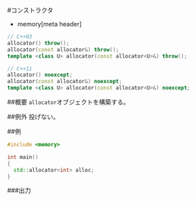 #コンストラクタ
* memory[meta header]

```cpp
// C++03
allocator() throw();
allocator(const allocator&) throw();
template <class U> allocator(const allocator<U>&) throw();

// C++11
allocator() noexcept;
allocator(const allocator&) noexcept;
template <class U> allocator(const allocator<U>&) noexcept;
```

##概要
`allocator`オブジェクトを構築する。


##例外
投げない。


##例
```cpp
#include <memory>

int main()
{
  std::allocator<int> alloc;
}
```

###出力
```
```


